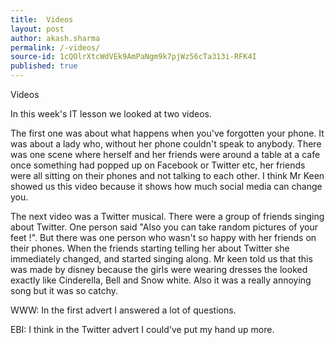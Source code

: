 ```yaml
---
title:  Videos
layout: post
author: akash.sharma
permalink: /-videos/
source-id: 1cQOlrXtcWdVEk9AmPaNgm9k7pjWz56cTa313i-RFK4I
published: true
---
```

Videos

In this week's IT lesson  we looked at two videos.

The first one was about what happens when you've forgotten your phone. It was about a lady who, without her phone couldn't speak to anybody. There was one scene where herself and her friends were around a table at a cafe once something had popped up on Facebook or Twitter etc, her friends were all sitting on their phones and not talking to each other. I think Mr Keen showed us this video because it shows how much social media can change you. 

The next video was a Twitter musical. There were a group of friends singing about Twitter. One person said "Also you can take random pictures of your feet !". But there was one person who wasn't so happy with her friends on their phones. When the friends starting telling her about Twitter she immediately changed, and started singing along. Mr keen told us that this was made by disney because the girls were wearing dresses the looked exactly like Cinderella, Bell and Snow white. Also it was a really annoying song but it was so catchy.

WWW: In the first advert I answered a lot of questions.

EBI: I think in the Twitter advert I could've put my hand up more.

